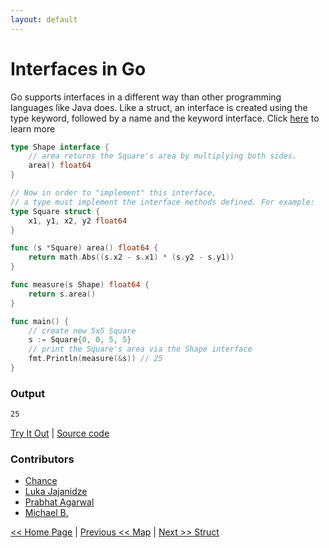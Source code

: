 ```yaml
---
layout: default
---
```


# Interfaces in Go

Go supports interfaces in a different way than other programming languages like Java does. Like a struct, an interface is created using the type keyword, followed by a name and the keyword interface.
Click [here](https://tour.golang.org/methods/10) to learn more

```go
type Shape interface {
	// area returns the Square's area by multiplying both sides.
	area() float64
}

// Now in order to "implement" this interface, 
// a type must implement the interface methods defined. For example:
type Square struct {
	x1, y1, x2, y2 float64
}

func (s *Square) area() float64 {
	return math.Abs((s.x2 - s.x1) * (s.y2 - s.y1))
}

func measure(s Shape) float64 {
	return s.area()
}

func main() {
	// create new 5x5 Square
	s := Square{0, 0, 5, 5}
	// print the Square's area via the Shape interface
	fmt.Println(measure(&s)) // 25
}

```

### Output

```bash
25
```

<a href='https://play.golang.org/p/fVjFIddO0VP' target='_blank'>Try It Out</a> | <a href='https://github.com/sagar-jadhav/go-examples/blob/master/src/interfaces.go' target='_blank'>Source code</a>

### Contributors
- <a href='https://github.com/chanceeakin' target='_blank'>Chance</a>
- <a href='https://github.com/LukaJaj' target='_blank'>Luka Jajanidze</a>
- <a href='https://github.com/aprabhat' target='_blank'>Prabhat Agarwal</a>
- <a href='https://github.com/mmichaelb' target='_blank'>Michael B.</a>

[<< Home Page](./) | [Previous << Map](./map.html) | [Next >> Struct](./struct.html)
